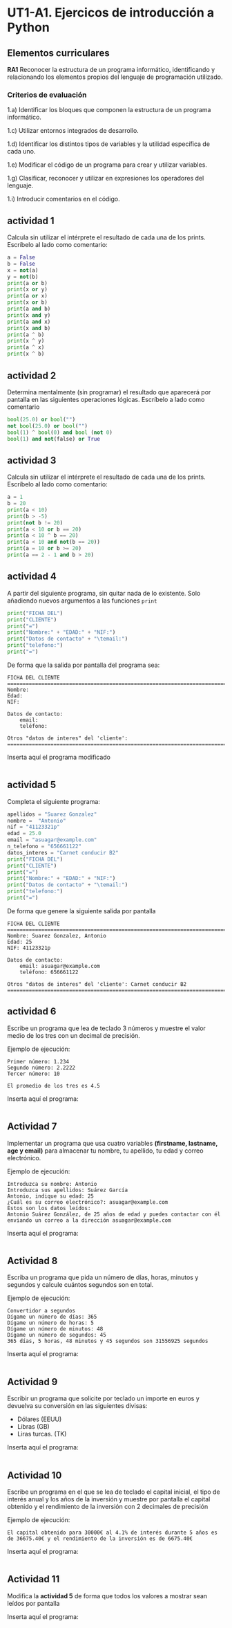 # UT1-A1. Ejercicos de introducción a Python

## Elementos curriculares
**RA1** Reconocer la estructura de un programa informático, identificando y relacionando los elementos propios del lenguaje de programación utilizado.
### Criterios de evaluación
1.a) Identificar los bloques que componen la estructura de un programa informático.

1.c) Utilizar entornos integrados de desarrollo.

1.d) Identificar los distintos tipos de variables y la utilidad específica de cada uno.

1.e) Modificar el código de un programa para crear y utilizar variables.

1.g) Clasificar, reconocer y utilizar en expresiones los operadores del lenguaje.

1.i) Introducir comentarios en el código.

## actividad 1

Calcula sin utilizar el intérprete el resultado de cada una de los prints. Escríbelo al lado como comentario:

```python
a = False
b = False
x = not(a)
y = not(b)
print(a or b)
print(x or y)
print(a or x)
print(x or b)
print(a and b)
print(x and y)
print(a and x)
print(x and b)
print(a ^ b)
print(x ^ y)
print(a ^ x)
print(x ^ b)

```

## actividad 2

Determina mentalmente (sin programar) el resultado que aparecerá por pantalla en las siguientes operaciones lógicas. Escríbelo a lado como comentario

```python
bool(25.0) or bool("")          
not bool(25.0) or bool("")
bool(1) ^ bool(0) and bool (not 0)
bool(1) and not(false) or True

```

## actividad 3

Calcula sin utilizar el intérprete el resultado de cada una de los prints. Escríbelo al lado como comentario:

```python
a = 1
b = 20
print(a < 10)
print(b > -5)
print(not b != 20)
print(a < 10 or b == 20)
print(a < 10 ^ b == 20)
print(a < 10 and not(b == 20))
print(a = 10 or b >= 20)
print(a == 2 - 1 and b > 20)
```
## actividad 4

A partir del siguiente programa, sin quitar nada de lo existente. Solo añadiendo nuevos argumentos a las funciones `print` 

```python
print("FICHA DEL")
print("CLIENTE")
print("=")
print("Nombre:" + "EDAD:" + "NIF:")
print("Datos de contacto" + "\temail:")
print("telefono:")
print("=")
```
De forma que la salida por pantalla del programa sea:

```
FICHA DEL CLIENTE
========================================================================
Nombre:
Edad:
NIF:  
    
Datos de contacto:
    email: 
    teléfono: 

Otros "datos de interes" del 'cliente':    
========================================================================
```

Inserta aquí el programa modificado

```python
```

## actividad 5

Completa el siguiente programa:

```python
apellidos = "Suarez Gonzalez"
nombre =  "Antonio"
nif = "41123321p"
edad = 25.0
email = "asuagar@example.com"
n_telefono = "656661122"
datos_interes = "Carnet conducir B2"
print("FICHA DEL")
print("CLIENTE")
print("=")
print("Nombre:" + "EDAD:" + "NIF:")
print("Datos de contacto" + "\temail:")
print("telefono:")
print("=")
```

De forma que genere la siguiente salida por pantalla

```
FICHA DEL CLIENTE
========================================================================
Nombre: Suarez Gonzalez, Antonio
Edad: 25
NIF: 41123321p
    
Datos de contacto:
    email: asuagar@example.com
    teléfono: 656661122

Otros "datos de interes" del 'cliente': Carnet conducir B2  
========================================================================
```

## actividad 6

Escribe un programa que lea de teclado 3 números y muestre el valor medio de los tres con un decimal de precisión. 

Ejemplo de ejecución:

```
Primer número: 1.234
Segundo número: 2.2222
Tercer número: 10

El promedio de los tres es 4.5
```



Inserta aquí el programa:

```python

```

## Actividad 7

Implementar un programa que usa cuatro variables **(firstname, lastname, age y email)** para almacenar tu nombre, tu apellido, tu edad y correo electrónico.

Ejemplo de ejecución: 

```
Introduzca su nombre: Antonio
Introduzca sus apellidos: Suárez García
Antonio, indique su edad: 25
¿Cuál es su correo electrónico?: asuagar@example.com
Estos son los datos leídos:
Antonio Suárez González, de 25 años de edad y puedes contactar con él enviando un correo a la dirección asuagar@example.com
```

Inserta aquí el programa:

```python

```

## Actividad 8

Escriba un programa que pida un número de días, horas, minutos y segundos y calcule cuántos segundos son en total.

Ejemplo de ejecución:

```
Convertidor a segundos
Dígame un número de días: 365
Dígame un número de horas: 5
Dígame un número de minutos: 48
Dígame un número de segundos: 45
365 días, 5 horas, 48 minutos y 45 segundos son 31556925 segundos
```

Inserta aquí el programa:

```python

```

## Actividad 9

Escribir un programa que solicite por teclado un importe en euros y devuelva su conversión en las siguientes divisas:

- Dólares (EEUU)
- Libras (GB)
- Liras turcas. (TK)

Inserta aquí el programa:

```python

```

## Actividad 10

Escribe un programa en el que se lea de teclado el capital inicial, el tipo de interés anual y los años de la inversión y muestre por pantalla el capital obtenido y el rendimiento de la inversión con 2 decimales de precisión

Ejemplo de ejecución:

```
El capital obtenido para 30000€ al 4.1% de interés durante 5 años es de 36675.40€ y el rendimiento de la inversión es de 6675.40€
```

Inserta aquí el programa:

```python

```

## Actividad 11

Modifica la **actividad 5** de forma que todos los valores a mostrar sean leídos por pantalla

Inserta aquí el programa:

```python

```
